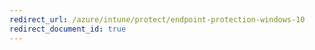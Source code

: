 ```yaml
---
redirect_url: /azure/intune/protect/endpoint-protection-windows-10
redirect_document_id: true
---
```


